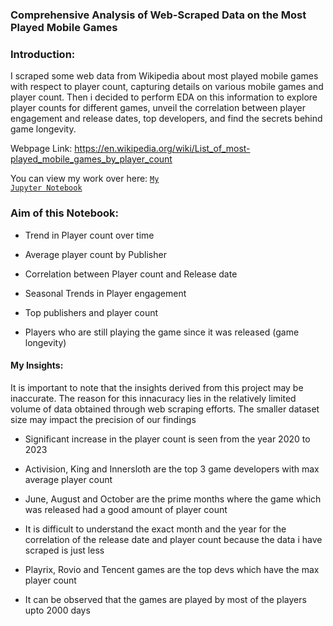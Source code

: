 ### Comprehensive Analysis of Web-Scraped Data on the Most Played Mobile Games

### Introduction:

I scraped some web data from Wikipedia about most played mobile games with respect to player count, capturing details on various mobile games and player count. Then i decided to perform EDA on this information to explore player counts for different games, unveil the correlation between player engagement and release dates, top developers, and find the secrets behind game longevity.

Webpage Link: https://en.wikipedia.org/wiki/List_of_most-played_mobile_games_by_player_count

You can view my work over here: <a href="https://github.com/Swapppyy/Analysis-on-most-played-mobile-games/blob/main/Web%20Scraping%20project.ipynb" target="_blank"><code>My Jupyter Notebook</code></a>

  
### Aim of this Notebook:

- Trend in Player count over time

- Average player count by Publisher
  
- Correlation between Player count and Release date
  
- Seasonal Trends in Player engagement
  
- Top publishers and player count
  
- Players who are still playing the game since it was released (game longevity)
  
#### My Insights:

It is important to note that the insights derived from this project may be inaccurate. The reason for this innacuracy lies in the relatively limited volume of data obtained through web scraping efforts. The smaller dataset size may impact the precision of our findings

- Significant increase in the player count is seen from the year 2020 to 2023

- Activision, King and Innersloth are the top 3 game developers with max average player count

- June, August and October are the prime months where the game which was released had a good amount of player count

- It is difficult to understand the exact month and the year for the correlation of the release date and player count because the data i have scraped is just less

- Playrix, Rovio and Tencent games are the top devs which have the max player count

- It can be observed that the games are played by most of the players upto 2000 days











    

